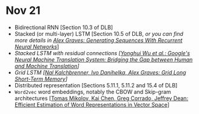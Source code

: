 # Nov 21

- Bidirectional RNN [Section 10.3 of DLB]
- Stacked (or multi-layer) LSTM [Section 10.5 of DLB, *or you can find more details in [Alex Graves: Generating Sequences With Recurrent Neural Networks](https://arxiv.org/abs/1308.0850)*]
- *Stacked LSTM with residual connections [[Yonghui Wu et al.: Google's Neural Machine Translation System: Bridging the Gap between Human and Machine Translation](https://arxiv.org/abs/1609.08144)]*
- *Grid LSTM [[Nal Kalchbrenner, Ivo Danihelka, Alex Graves: Grid Long Short-Term Memory](https://arxiv.org/abs/1507.01526)]*
- Distributed representation [Sections 5.11.1, 5.11.2 and 15.4 of DLB]
- `Word2vec` word embeddings, notably the CBOW and Skip-gram architectures [[Tomas Mikolov, Kai Chen, Greg Corrado, Jeffrey Dean: Efficient Estimation of Word Representations in Vector Space](https://arxiv.org/abs/1301.3781)]

